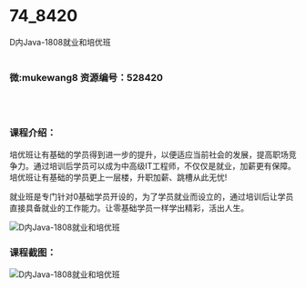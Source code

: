 # 74_8420
D内Java-1808就业和培优班
<br/></br>
<h3>微:mukewang8 资源编号：528420</h3>
<br/></br>
<h3>课程介绍：</h3>
<p>培优班让有基础的学员得到进一步的提升，以便适应当前社会的发展，提高职场竞争力。通过培训后学员可以成为中高级IT工程师，不仅仅是就业，加薪更有保障。培优班让有基础的学员更上一层楼，升职加薪、跳槽从此无忧!</p>
<p>就业班是专门针对0基础学员开设的，为了学员就业而设立的，通过培训后让学员直接具备就业的工作能力。让零基础学员一样学出精彩，活出人生。</p>
<p><img src="https://www.ko996.com/wp-content/uploads/img/2019/11/356-11-300x200.jpg" alt="D内Java-1808就业和培优班"></p>
<h3>课程截图：</h3>
<p><img src="https://www.ko996.com/wp-content/uploads/img/2019/11/2-24.png" alt="D内Java-1808就业和培优班"></p>
<p>&nbsp;</p>
